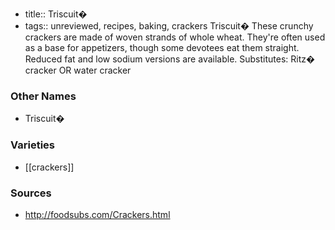 - title:: Triscuit�
- tags:: unreviewed, recipes, baking, crackers
Triscuit� These crunchy crackers are made of woven strands of whole wheat. They're often used as a base for appetizers, though some devotees eat them straight. Reduced fat and low sodium versions are available. Substitutes: Ritz� cracker OR water cracker

### Other Names

* Triscuit�

### Varieties

* [[crackers]]

### Sources
* http://foodsubs.com/Crackers.html
